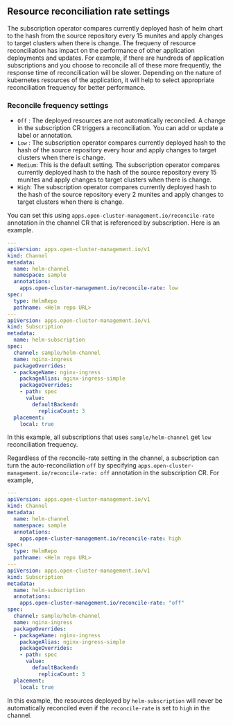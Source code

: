 ## Resource reconciliation rate settings

The subscription operator compares currently deployed hash of helm chart to the hash from the source repository every 15 munites and apply changes to target clusters when there is change. The frequeny of resource reconciliation has impact on the performance of other application deployments and updates. For example, if there are hundreds of application subscriptions and you choose to reconcile all of these more frequently, the response time of reconcilication will be slower. Depending on the nature of kubernetes resources of the application, it will help to select appropriate reconciliation frequency for better performance.

### Reconcile frequency settings

- `Off` : The deployed resources are not automatically reconciled. A change in the subscription CR triggers a reconciliation. You can add or update a label or annotation.
- `Low` : The subscription operator compares currently deployed hash to the hash of the source repository every hour and apply changes to target clusters when there is change.
- `Medium`: This is the default setting. The subscription operator compares currently deployed hash to the hash of the source repository every 15 munites and apply changes to target clusters when there is change.
- `High`: The subscription operator compares currently deployed hash to the hash of the source repository every 2 munites and apply changes to target clusters when there is change.

You can set this using `apps.open-cluster-management.io/reconcile-rate` annotation in the channel CR that is referenced by subscription. Here is an example.

```yaml
---
apiVersion: apps.open-cluster-management.io/v1
kind: Channel
metadata:
  name: helm-channel
  namespace: sample
  annotations:
    apps.open-cluster-management.io/reconcile-rate: low
spec:
  type: HelmRepo
  pathname: <Helm repo URL>
---
apiVersion: apps.open-cluster-management.io/v1
kind: Subscription
metadata:
  name: helm-subscription
spec:
  channel: sample/helm-channel
  name: nginx-ingress
  packageOverrides:
  - packageName: nginx-ingress
    packageAlias: nginx-ingress-simple
    packageOverrides:
    - path: spec
      value:
        defaultBackend:
          replicaCount: 3
  placement:
    local: true
```

In this example, all subscriptions that uses `sample/helm-channel` get `low` reconciliation frequency. 

Regardless of the reconcile-rate setting in the channel, a subscription can turn the auto-reconciliation `off` by specifying `apps.open-cluster-management.io/reconcile-rate: off` annotation in the subscription CR. For example, 

```yaml
---
apiVersion: apps.open-cluster-management.io/v1
kind: Channel
metadata:
  name: helm-channel
  namespace: sample
  annotations:
    apps.open-cluster-management.io/reconcile-rate: high
spec:
  type: HelmRepo
  pathname: <Helm repo URL>
---
apiVersion: apps.open-cluster-management.io/v1
kind: Subscription
metadata:
  name: helm-subscription
  annotations:
    apps.open-cluster-management.io/reconcile-rate: "off"
spec:
  channel: sample/helm-channel
  name: nginx-ingress
  packageOverrides:
  - packageName: nginx-ingress
    packageAlias: nginx-ingress-simple
    packageOverrides:
    - path: spec
      value:
        defaultBackend:
          replicaCount: 3
  placement:
    local: true
```

In this example, the resources deployed by `helm-subscription` will never be automatically reconciled even if the `reconcile-rate` is set to `high` in the channel.